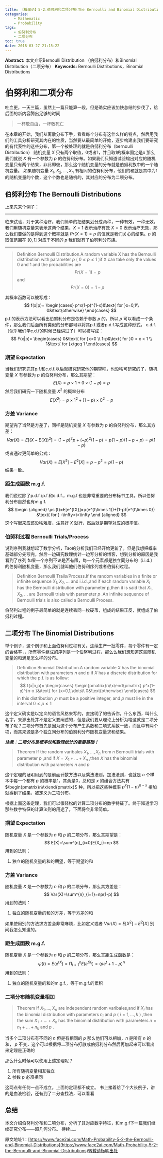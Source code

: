 ```yaml
---
title: 【概率论】5-2:伯努利和二项分布(The Bernoulli and Binomial Distributions)
categories:
    - Mathematic
    - Probability
tags:
    - 伯努利分布
    - 二项分布
toc: true
date: 2018-03-27 21:15:22
---
```


**Abstract:** 本文介绍Bernoulli Distribution （伯努利分布）和Binomial Distribution（二项分布）
**Keywords:** Bernoulli Distributions，Binomial Distributions

<!--more-->
# 伯努利和二项分布
吐血更，一天三篇，虽然上一篇只能算一段，但是确实应该加快总结的步伐了，给后面的新内容腾出足够的时间
>一杯敬自由，一杯敬死亡

在本章的开始，我们从离散分布下手，看看每个分布有这什么样的特点，然后用我们的工具分析研究其内在的性质，当然要从最简单的开始，逐步构建出我们要研究的有代表性的这些分布，第一个被处理的就是伯努利分布（bernoulli Distribution）
随机变量 $X$ 只有两个取值，0或者1，并且取1的概率固定是$p$ 那么我们就说 $X$ 有一个参数为 $p$ 的伯努利分布。如果我们只知道试验输出对应的随机变量只有两个结果，非此即彼，那么这个随机变量的分布就是伯努利族中的一个随机变量。
如果随机变量 $X_1,X_2,\dots,X_n$ 有相同的伯努利分布，他们的和就是其中为1的随机变量的个数，这个个数也是随机的，其对应的分布为二项分布。
## 伯努利分布 The Bernoulli Distributions
上来先来个例子：

------------------

临床试验，对于某种治疗，我们简单的把结果划分成两种，一种有效，一种无效，我们用随机变量来表示这两个结果，$X=1$ 表示治疗有效 $X=0$ 表示治疗无效，那么我们要做的是得到这个概率就是 $Pr(X=1)=p$ 的值就是我们关心的结果。$p$ 的取值范围在 $[0,1]$ 对应于不同的 $p$ 我们就有了伯努利分布族。

------------------

>Definition Bernoulli Distribution.A random variable X has the Bernoulli distribution with parameter $p$ ( $0\leq p\leq 1$ )if X can take only the values 0 and 1 and the probabilities are
$$
Pr(X=1)=p
$$
and
$$
Pr(X=0)=1-p
$$

其概率函数可以被写成：
$$
f(x|p)=
\begin{cases}
p^x(1-p)^{1-x}&\text{ for }x=0,1\\
0&\text{otherwise}
\end{cases}
$$
p.f.的表示方法可以看出伯努利分布是依赖于参数 $p$ 的，所以 $p$ 可以看成一个条件，那么我们后面所有类似的分布都可以将其p.f.或者p.d.f.写成这种形式。
c.d.f.（似乎我们学c.d.f的时候已经讲过了）可以被写成：
$$
F(x|p)=
\begin{cases}
0&\text{ for }x<0 \\
1-p&\text{ for }0 < x < 1 \\
1&\text{ for }x\geq 1
\end{cases}
$$
### 期望 Expectation
当我们研究完其p.f.和c.d.f.以后就研究研究他的期望吧，也没啥可研究的了，随机变量 $X$ 有参数为 $p$ 的伯努利分布，那么其期望：
$$
E(X)=p\times1 + 0\times(1-p)=p
$$
然后我们研究一下随机变量 $X^2$ 的概率分布
$$
E(X^2)=p\times1^2 + (1-p)\times0^2=p
$$

### 方差 Variance
期望完了当然是方差了，同样是随机变量 $X$ 有参数为 $p$ 的伯努利分布，那么其方差：
$$
Var(X)=E[(X-E(X))^2]=(1-p)^2p+(-p)^2(1-p)=p(1-p)(1-p+p)=p(1-p)
$$
或者通过更简单的公式：
$$
Var(X)=E[X^2]-E^2[X]=p-p^2=p(1-p)
$$
结果一致。

### 距生成函数 m.g.f.
我们说过除了p.d.f./p.f.和c.d.f.，m.g.f.也是非常重要的分布标书工具，所以伯努利分布自然也有m.g.f.
$$
\begin {aligned}
\psi(t)=E[e^{tX}]=p(e^{t\times 1})+(1-p)(e^{t\times 0}) &\text{  for } -\infty<t<\infty
\end {aligned}
$$
这个写起来应该没啥难度，注意好 $X$ 就行，然后就是期望对应的概率值。

### 伯努利过程 Bernoulli Trials/Process
说到序列我就想起了数学分析，Tao的分析我们已经开始更新了，但是我想把概率基础部分先写完，然后一边研究数理统计一边写分析的博客，想到分析的原因是我看到了序列
如果一个序列不论是否有限，每一个元素都是独立同分布的（i.i.d.）的伯努利随机变量，那么我们就叫他们伯努利序列或者伯努利过程。

>Definition Bernoulli Trails/Process.If the random variables in a finite or infinite sequence $X_1,X_2,\dots$ and i.i.d.,and if each random variable $X_i$ has the Bernoulli distribution with parameter p,then it is said that $X_1,X_2,\dots$ are Bernoulli trials with parameter $p$ .An infinite sequence of Bernoulli trials is also called a Bernoulli Process.

伯努利过程的例子最简单的就是连续丢同一枚硬币，组成的结果正反，就组成了伯努利过程。
## 二项分布 The Binomial Distributions
举个例子，这个例子和上面伯努利过程有关，连续生产一批零件，每个零件有一定的合格率，，所有零件组成的序列是一个伯努利过程，那么么我们想知道这些随机变量的和满足怎么样的分布。

>Definition Binomial Distribution.A random variable $X$ has the binomial distribution with parameters $n$ and $p$ if $X$ has a discrete distribution for which the p.f. is as follow:
$$
f(x|n,p)=
\begin{cases}
\begin{pmatrix}n\\x\end{pmatrix} p^x(1-p)^{n-x }&\text{ for }x=0,1,\dots\\
0&\text{otherwise}
\end{cases}
$$
in this distribution ,$n$ must be a positive integer, and $p$ must lie in the interval $0\leq p\leq 1$

这个定义确实是以定义的语言风格来写的，直接明了的告诉你，什么东西，叫什么名字，来源出处并不是定义要阐述的，但是我们要从理论上分析为啥这就是二项分布了呢？二项分布首先是因为这个分布产生系数和二项式系数一致，而且中有两个项，而其来源是多个独立同分布的伯努利分布随机变量求和结果。

***注意：二项分布是概率论和数理统计的重要基础！***

>Theorem If the random varibales $X_1,\dots,X_n$ from $n$ Bernoulli trials with parameter $p$ ,and if $X=X_1+\dots+X_n$ ,then $X$ has the binomial distribution with parameters $n$ and $p$

这个定理的证明用到的是前面计数方法以及乘法法则，加法法则，也就是 $n$ 个样本中每一个都有 $p$ 的概率是1，其余是0，总和是 $x$ 的组合方法共有 $\begin{pmatrix}n\\x\end{pmatrix}$ 种，所以把这些种概率 $p^x(1-p)^{n-x }$ 相加就得到了结果，被定义为二项分布。

根据上面这条定理，我们可以很轻松的计算二项分布的数字特征了。终于知道学习那些数字特征的计算法则的用途了，下面将会非常简单。
### 期望 Expectation
随机变量 $X$ 是一个参数为 $n$ 和 $p$ 的二项分布，那么其期望是：
$$
E(X)=\sum^{n}_{i=0}E(X_i)=np
$$
用到的法则：
1. 独立的随机变量的和的期望，等于期望的和

### 方差 Variance
随机变量 $X$ 是一个参数为 $n$ 和 $p$ 的二项分布，那么其方差是：
$$
Var(X)=\sum^{n}_{i=1}=np(1-p)
$$
用到的法则：
1. 独立的随机变量的和的方差，等于方差的和

如果使用别的方法求方差会非常麻烦，比如定义或者 $Var(X)=E[X^2]-E^2[X]$ 别问我怎么知道的。
### 距生成函数 m.g.f.
随机变量 $X$ 是一个参数为 $n$ 和 $p$ 的二项分布，那么其距生成函数是：
$$
\psi(t)=E(e^{tX})=\Pi^{n}_{i=1}E(e^{tX_i})=(pe^t+1-p)^n
$$
用到的法则：
1. 独立的随机变量的和的m.g.f.，等于m.g.f.的累积

### 二项分布随机变量相加
>Theorem If $X_1,\dots,X_n$ are independent random varibales,and if $X_i$ has the binomial distribution with parameters $n_i$ and $p$ ( $i=1,\dots,k$ ) ,then the sum $X_1+\dots+X_k$ has the binomial distribution with parameters $n=n_1+\dots+n_k$ and $p$ .

当多个二项分布有不同的 $n$ 但是有相同的 $p$ 那么他们可以相加，$n$ 是所有 $n$ 的和， $p$ 不变，这个可以根据将二项分布打散成伯努利分布然后再加起来可以看出来定理是正确的

那么什么时候可以使用上述定理呢？
1. 所有随机变量相互独立
2. 参数 $p$ 必须相同

这两点有任何一点不成立，上面的定理都不成立。
书上接着给了个大长例子，讲的是血液检验，还有到了二分查找法，可以看看
## 总结
本文介绍伯努利分布和二项分布，分析了其对应数字特征，和m.g.f下一篇我们继续研究分布——超几何分布。
待续。。。





原文地址1：[https://www.face2ai.com/Math-Probability-5-2-the-Bernoulli-and-Binomial-Distributions](https://www.face2ai.com/Math-Probability-5-2-the-Bernoulli-and-Binomial-Distributions)转载请标明出处
